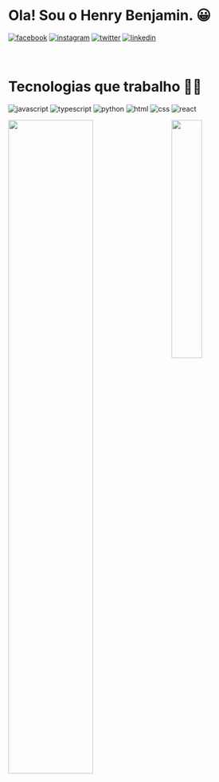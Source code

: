 
# Ola! Sou o Henry Benjamin. 😀
[![facebook](https://img.shields.io/badge/Facebook-1877F2?style=for-the-badge&logo=facebook&logoColor=white)](https://www.youtube.com/watch?v=cRoBt6AZgjc&t=195s)
[![instagram](https://img.shields.io/badge/Instagram-E4405F?style=for-the-badge&logo=instagram&logoColor=white)]()
[![twitter](https://img.shields.io/badge/Twitter-1DA1F2?style=for-the-badge&logo=twitter&logoColor=white)]()
[![linkedin](https://img.shields.io/badge/LinkedIn-0077B5?style=for-the-badge&logo=linkedin&logoColor=white)]()
<br/>
<br/>
<br/>


# Tecnologias que trabalho 👩‍💻

![javascript](https://img.shields.io/badge/JavaScript-323330?style=for-the-badge&logo=javascript&logoColor=F7DF1E)
![typescript](https://img.shields.io/badge/TypeScript-007ACC?style=for-the-badge&logo=typescript&logoColor=white)
![python](https://img.shields.io/badge/Python-14354C?style=for-the-badge&logo=python&logoColor=white)
![html](https://img.shields.io/badge/HTML5-E34F26?style=for-the-badge&logo=html5&logoColor=white)
![css](https://img.shields.io/badge/CSS3-1572B6?style=for-the-badge&logo=css3&logoColor=white)
![react](https://img.shields.io/badge/React-20232A?style=for-the-badge&logo=react&logoColor=61DAFB)

<img width="58%" src="https://github-readme-stats.vercel.app/api?username=henrydev1610&show_icons=true&theme=dracula"/><img width="35%" align="right" src="https://github-readme-stats.vercel.app/api/top-langs/?username=henrydev1610&hide_progress=true)](https://github.com/anuraghazra/github-readme-stats"/>




